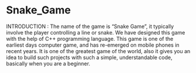 # Snake_Game
INTRODUCTION :
The name of the game is “Snake Game”, it typically involve the player controlling a line or snake. We have designed this game with the help of C++ programming language. This game is one of the earliest days computer game, and has re-emerged on mobile phones in recent years.
It is one of the  greatest game of the world, also it gives you an idea to build such projects with such a simple, understandable code, basically when you are a beginner.
